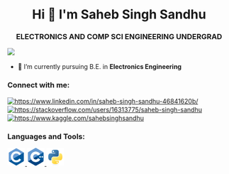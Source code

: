 <h1 align="center">Hi 👋 I'm Saheb Singh Sandhu</h1>
<h3 align="center">ELECTRONICS AND COMP SCI ENGINEERING UNDERGRAD</h3>

![](https://komarev.com/ghpvc/?username=sahebsinghh)


- 🌱 I’m currently pursuing B.E. in **Electronics Engineering**

<h3 align="left">Connect with me:</h3>
<p align="left">
<a href="https://www.linkedin.com/in/saheb-singh-sandhu-46841620b/" target="blank"><img align="center" src="https://raw.githubusercontent.com/rahuldkjain/github-profile-readme-generator/master/src/images/icons/Social/linked-in-alt.svg" alt="https://www.linkedin.com/in/saheb-singh-sandhu-46841620b/" height="30" width="40" /></a>
<a href="https://stackoverflow.com/users/16313775/saheb-singh-sandhu" target="blank"><img align="center" src="https://raw.githubusercontent.com/rahuldkjain/github-profile-readme-generator/master/src/images/icons/Social/stack-overflow.svg" alt="https://stackoverflow.com/users/16313775/saheb-singh-sandhu" height="30" width="40" /></a>
<a href="https://www.kaggle.com/sahebsinghsandhu" target="blank"><img align="center" src="https://raw.githubusercontent.com/rahuldkjain/github-profile-readme-generator/master/src/images/icons/Social/kaggle.svg" alt="https://www.kaggle.com/sahebsinghsandhu" height="30" width="40" /></a>
</p>

<h3 align="left">Languages and Tools:</h3>
<p align="left"> <a href="https://www.cprogramming.com/" target="_blank"> <img src="https://raw.githubusercontent.com/devicons/devicon/master/icons/c/c-original.svg" alt="c" width="40" height="40"/> </a> <a href="https://www.w3schools.com/cpp/" target="_blank"> <img src="https://raw.githubusercontent.com/devicons/devicon/master/icons/cplusplus/cplusplus-original.svg" alt="cplusplus" width="40" height="40"/> </a> <a href="https://www.python.org" target="_blank"> <img src="https://raw.githubusercontent.com/devicons/devicon/master/icons/python/python-original.svg" alt="python" width="40" height="40"/> </a> </p>
